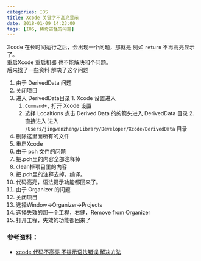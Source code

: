 ```yaml
---
categories: IOS
title: Xcode 关键字不高亮显示
date: 2018-01-09 14:23:00
tags: [IOS, 稀奇古怪的问题]
---
```


Xcode 在长时间运行之后，会出现一个问题，那就是 例如 `return` 不再高亮显示了。   
重启Xcode 重启机器 也不能解决和个问题。     
后来找了一些资料 解决了这个问题
1. 由于 DerivedData 问题
  1. 关闭项目
  2. 进入 DerivedData目录
    1. Xcode 设置进入
      1. `Command+,` 打开 Xcode 设置
      2. 选择 Localtions 点击 Derived Data 的的箭头进入 DerivedData 目录
    2. 直接进入
      进入 `/Users/jingwenzheng/Library/Developer/Xcode/DerivedData` 目录
  3. 删除这里面所有的文件
  4. 重启Xcode
2. 由于 pch 文件的问题
  1. 把.pch里的内容全部注释掉
  2. clean掉项目里的内容
  3. 把.pch里的注释去掉，编译。
  4. 代码高亮，语法提示功能都回来了。
3. 由于 Organizer 的问题
  1. 关闭项目
  2. 选择Window->Organizer->Projects
  3. 选择失效的那一个工程，右健，Remove from Organizer
  4. 打开工程，失效的功能都回来了

### 参考资料：
* [xcode 代码不高亮 不提示语法错误 解决方法](http://blog.csdn.net/liyun123gx/article/details/51544402)
